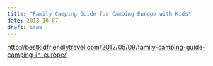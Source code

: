 ```yaml
---
title: "Family Camping Guide for Camping Europe with Kids"
date: 2013-10-07
draft: true
---
```


  
  
  
  
  
  
  

<!--more-->  
  
  
  
  
http://bestkidfriendlytravel.com/2012/05/09/family-camping-guide-camping-in-europe/
